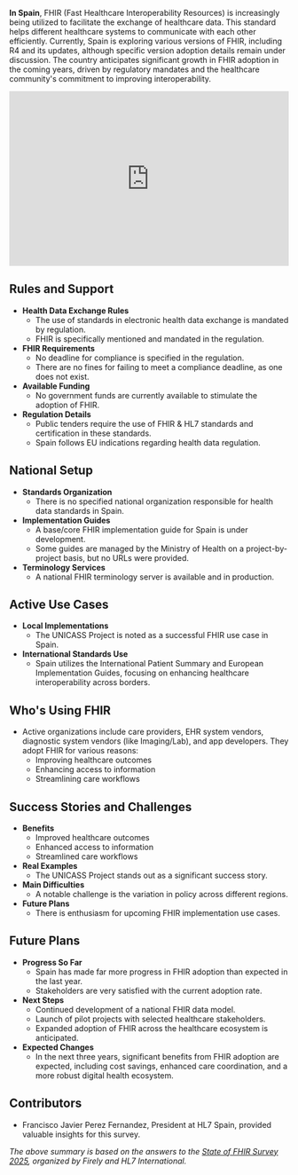 **In Spain**, FHIR (Fast Healthcare Interoperability Resources) is increasingly being utilized to facilitate the exchange of healthcare data. This standard helps different healthcare systems to communicate with each other efficiently. Currently, Spain is exploring various versions of FHIR, including R4 and its updates, although specific version adoption details remain under discussion. The country anticipates significant growth in FHIR adoption in the coming years, driven by regulatory mandates and the healthcare community's commitment to improving interoperability.

<iframe width="100%" height="315" src="https://www.youtube.com/embed/byyUaJew8jo?si=yAznWUZbNCRgzxum" title="YouTube video player" frameborder="0" allow="accelerometer; autoplay; clipboard-write; encrypted-media; gyroscope; picture-in-picture; web-share" referrerpolicy="strict-origin-when-cross-origin" allowfullscreen></iframe>

## Rules and Support
- **Health Data Exchange Rules**
  - The use of standards in electronic health data exchange is mandated by regulation.
  - FHIR is specifically mentioned and mandated in the regulation.
- **FHIR Requirements**
  - No deadline for compliance is specified in the regulation.
  - There are no fines for failing to meet a compliance deadline, as one does not exist.
- **Available Funding**
  - No government funds are currently available to stimulate the adoption of FHIR.
- **Regulation Details**
  - Public tenders require the use of FHIR & HL7 standards and certification in these standards.
  - Spain follows EU indications regarding health data regulation.

## National Setup
- **Standards Organization**
  - There is no specified national organization responsible for health data standards in Spain.
- **Implementation Guides**
  - A base/core FHIR implementation guide for Spain is under development.
  - Some guides are managed by the Ministry of Health on a project-by-project basis, but no URLs were provided.
- **Terminology Services**
  - A national FHIR terminology server is available and in production.

## Active Use Cases
- **Local Implementations**
  - The UNICASS Project is noted as a successful FHIR use case in Spain.
- **International Standards Use**
  - Spain utilizes the International Patient Summary and European Implementation Guides, focusing on enhancing healthcare interoperability across borders.

## Who's Using FHIR
- Active organizations include care providers, EHR system vendors, diagnostic system vendors (like Imaging/Lab), and app developers. They adopt FHIR for various reasons:
  - Improving healthcare outcomes
  - Enhancing access to information
  - Streamlining care workflows

## Success Stories and Challenges
- **Benefits**
  - Improved healthcare outcomes
  - Enhanced access to information
  - Streamlined care workflows
- **Real Examples**
  - The UNICASS Project stands out as a significant success story.
- **Main Difficulties**
  - A notable challenge is the variation in policy across different regions.
- **Future Plans**
  - There is enthusiasm for upcoming FHIR implementation use cases.

## Future Plans
- **Progress So Far**
  - Spain has made far more progress in FHIR adoption than expected in the last year.
  - Stakeholders are very satisfied with the current adoption rate.
- **Next Steps**
  - Continued development of a national FHIR data model.
  - Launch of pilot projects with selected healthcare stakeholders.
  - Expanded adoption of FHIR across the healthcare ecosystem is anticipated.
- **Expected Changes**
  - In the next three years, significant benefits from FHIR adoption are expected, including cost savings, enhanced care coordination, and a more robust digital health ecosystem.

## Contributors
- Francisco Javier Perez Fernandez, President at HL7 Spain, provided valuable insights for this survey.

*The above summary is based on the answers to the [State of FHIR Survey 2025](https://fire.ly/blog/the-state-of-fhir-in-2025/), organized by Firely and HL7 International.*